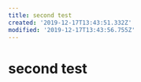 ```yaml
---
title: second test
created: '2019-12-17T13:43:51.332Z'
modified: '2019-12-17T13:43:56.755Z'
---
```


# second test

